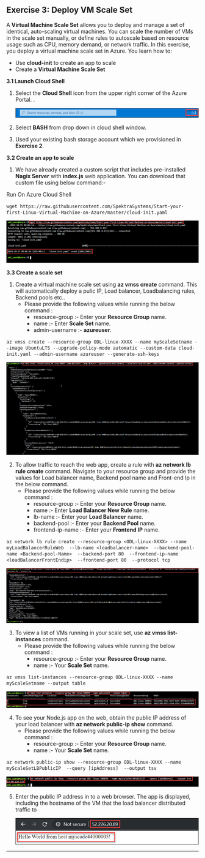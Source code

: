 Exercise 3: Deploy VM Scale Set
-------------------------------

A **Virtual Machine Scale Set** allows you to deploy and manage a set of identical, auto-scaling virtual machines. You can scale the number of VMs in the scale set manually, or define rules to autoscale based on resource usage such as CPU, memory demand, or network traffic. In this exercise, you deploy a virtual machine scale set in Azure. You learn how to:<br/>

- Use **cloud-init** to create an app to scale<br/>
- Create a **Virtual Machine Scale Set**<br/>

**3.1 Launch Cloud Shell**

1. Select the **Cloud Shell** icon from the upper right corner of the Azure Portal. .<br/>

   <img src="images/azureclisign.png"/><br/>

2. Select **BASH** from drop down in cloud shell window.<br/>

3. Used your existing bash storage account which we provisioned in **Exercise 2**.


**3.2 Create an app to scale** <br/>

1. We have already created a custom script that includes pre-installed **Nagix Server** with **index.js** web application. You              can download that custom file using below command:- <br/>

Run On Azure Cloud Shell<br/>
```
wget https://raw.githubusercontent.com/SpektraSystems/Start-your-first-Linux-Virtual-Machine-on-Azure/master/cloud-init.yaml
```

   <img src="images/wgetp.png "/><br/>


**3.3 Create a scale set** <br/>

1.  Create a virtual machine scale set using **az vmss create** command. This will automatically deploy a pulic IP, Load                     balancer, Loadbalancing rules, Backend pools etc.. <br/>
      - Please provide the following values while running the below command :<br/>
         - resource-group :- Enter your **Resource Group** name.
         - name :- Enter **Scale Set** name.
         - admin-username :- **azureuser**.

```
az vmss create --resource-group ODL-linux-XXXX --name myScaleSetname --image UbuntuLTS --upgrade-policy-mode automatic --custom-data cloud-init.yaml --admin-username azureuser --generate-ssh-keys
```

   <img src="images/vmss.png "/><br/>   

  
 2.  To allow traffic to reach the web app, create a rule with **az network lb rule create** command. Navigate to your resource              group and provide the values for Load balancer name, Backend pool name and Front-end Ip in the below command. <br/>
      - Please provide the following values while running the below command :<br/>
         - resource-group   :- Enter your **Resource Group** name.
         - name             :- Enter **Load Balancer New Rule**  name.
         - lb-name          :- Enter your **Load Balancer** name.
         - backend-pool     :- Enter your **Backend Pool** name.
         - frontend-ip-name :- Enter your **Frontend IP** name. 
     
 ```
az network lb rule create --resource-group <ODL-linux-XXXX> --name myLoadBalancerRuleWeb  --lb-name <loadbalancer-name>  --backend-pool-name <Backend-pool-Name>  --backend-port 80  --frontend-ip-name <loadBalancerFrontEndip>  --frontend-port 80  --protocol tcp
  ```
  
   <img src="images/loadbalncer.png "/><br/>
   
  
3. To view a list of VMs running in your scale set, use **az vmss list-instances** command.<br/>
     - Please provide the following values while running the below command :<br/>
         - resource-group :- Enter your **Resource Group** name.<br/>
         - name :- Your **Scale Set** name.<br/>
  ```
az vmss list-instances --resource-group ODL-linux-XXXX --name myScaleSetname --output table 
  ```
  
   <img src="images/instance.png"/><br/>
   
   
4. To see your Node.js app on the web, obtain the public IP address of your load balancer with **az network public-ip show** command.<br/>
      - Please provide the following values while running the below command :<br/>
          - resource-group :- Enter your **Resource Group** name.<br/>
           - name :- Your **Scale Set** name.<br/>
  ```
  az network public-ip show --resource-group ODL-linux-XXXX --name myScaleSetLBPublicIP  --query [ipAddress]  --output tsv
  ``` 
   
   <img src="images/publicipdisplay.png"/><br/>
   
   
5. Enter the public IP address in to a web browser. The app is displayed, including the hostname of the VM that the load balancer          distributed traffic to <br/>
  
    <img src="images/output.png"/><br/>
     
     
--------------------------------------------------------------------
